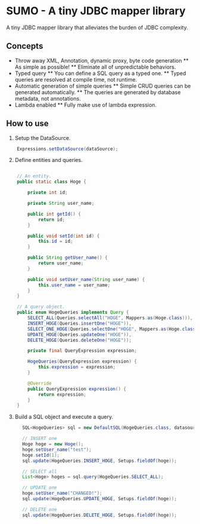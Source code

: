 # SUMO - A tiny JDBC mapper library

A tiny JDBC mapper library that alleviates the burden of JDBC complexity.

## Concepts

* Throw away XML, Annotation, dynamic proxy, byte code generation
** As simple as possible!
** Eliminate all of unpredictable behaviors.
* Typed query
** You can define a SQL query as a typed one.
** Typed queries are resolved at compile time, not runtime.
* Automatic generation of simple queries
** Simple CRUD queries can be generated automatically.
** The queries are generated by database metadata, not annotations.
* Lambda enabled
** Fully make use of lambda expression.

## How to use

1. Setup the DataSource.

``` java
    Expressions.setDataSource(dataSource);
```

2.  Define entities and queries.

``` java

    // An entity.
    public static class Hoge {

        private int id;

        private String user_name;

        public int getId() {
            return id;
        }

        public void setId(int id) {
            this.id = id;
        }

        public String getUser_name() {
            return user_name;
        }

        public void setUser_name(String user_name) {
            this.user_name = user_name;
        }
    }

    // A query object.
    public enum HogeQueries implements Query {
        SELECT_ALL(Queries.selectAll("HOGE", Mappers.as(Hoge.class))),
        INSERT_HOGE(Queries.insertOne("HOGE")),
        SELECT_ONE_HOGE(Queries.selectOne("HOGE", Mappers.as(Hoge.class))),
        UPDATE_HOGE(Queries.updateOne("HOGE")),
        DELETE_HOGE(Queries.deleteOne("HOGE"));

        private final QueryExpression expression;

        HogeQueries(QueryExpression expression) {
            this.expression = expression;
        }

        @Override
        public QueryExpression expression() {
            return expression;
        }
    }
```

3. Build a SQL object and execute a query.

``` java
      SQL<HogeQueries> sql = new DefaultSQL(HogeQueries.class, datasource.getConnection());

      // INSERT one
      Hoge hoge = new Hoge();
      hoge.setUser_name("test");
      hoge.setId(1);
      sql.update(HogeQueries.INSERT_HOGE, Setups.fieldOf(hoge));

      // SELECT all
      List<Hoge> hoges = sql.query(HogeQueries.SELECT_ALL);

      // UPDATE one
      hoge.setUser_name("CHANGED!");
      sql.update(HogeQueries.UPDATE_HOGE, Setups.fieldOf(hoge));

      // DELETE one
      sql.update(HogeQueries.DELETE_HOGE, Setups.fieldOf(hoge));
```

